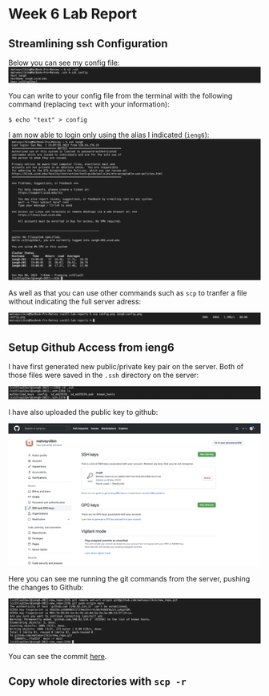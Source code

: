 # Week 6 Lab Report

## Streamlining ssh Configuration

Below you can see my config file:
![Config file](config.png)

You can write to your config file from the terminal with the following command (replacing `text` with your information):
```
$ echo "text" > config
```

I am now able to login only using the alias I indicated (`ieng6`):
![No username login](no_username.png)

As well as that you can use other commands such as `scp` to tranfer a file without indicating the full server adress:

![No username scp](scp_ieng6.png)

## Setup Github Access from ieng6

I have first generated new public/private key pair on the server. Both of those files were saved in the `.ssh` directory on the server:

![Public/private key pair files](keys.png)

I have also uploaded the public key to github:

![Key added to github](github_key.png)

Here you can see me running the git commands from the server, pushing the changes to Github:

![Git commands](git_commands.png)

You can see the commit [here](https://github.com/matveyvilkin/new_repo/commit/ffa353fc30c05cd9867199e00b0cc46748703abb).

## Copy whole directories with `scp -r`